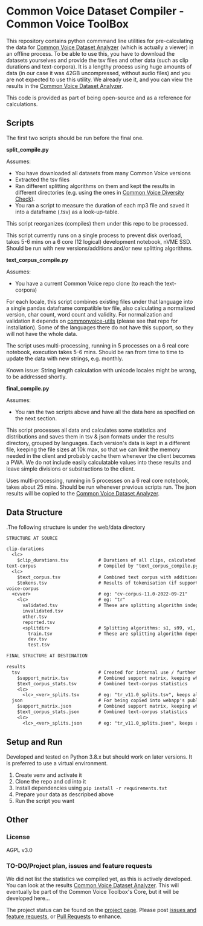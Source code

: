 # Common Voice Dataset Compiler - Common Voice ToolBox

This repository contains python commmand line utilities for pre-calculating the data for [Common Voice Dataset Analyzer](https://github.com/HarikalarKutusu/cv-tbox-dataset-analyzer) (which is actually a viewer) in an offline process.
To be able to use this, you have to download the datasets yourselves and provide the tsv files and other data (such as clip durations and text-corpora).
It is a lengthy process using huge amounts of data (in our case it was 42GB uncompressed, without audio files) and you are not expected to use this utility.
We already use it, and you can view the results in the [Common Voice Dataset Analyzer](https://github.com/HarikalarKutusu/cv-tbox-dataset-analyzer).

This code is provided as part of being open-source and as a reference for calculations.

## Scripts

The first two scripts should be run before the final one.

**split_compile.py**

Assumes:

- You have downloaded all datasets from many Common Voice versions
- Extracted the tsv files
- Ran different splitting algorithms on them and kept the results in different directories (e.g. using the ones in [Common Voice Diversity Check](https://github.com/HarikalarKutusu/common-voice-diversity-check)).
- You ran a script to measure the duration of each mp3 file and saved it into a dataframe (.tsv) as a look-up-table.

This script reorganizes (compiles) them under this repo to be processed.

This script currently runs on a single process to prevent disk overload, takes 5-6 mins on a 6 core (12 logical) development notebook, nVME SSD.
Should be run with new versions/additions and/or new splitting algorithms.

**text_corpus_compile.py**

Assumes:

- You have a current Common Voice repo clone (to reach the text-corpora)

For each locale, this script combines existing files under that language into a single pandas dataframe compatible tsv file, also calculating a normalized version, char count, word count and validity. For normalization and validation it depends on [commonvoice-utils](https://github.com/ftyers/commonvoice-utils) (please see that repo for installation). Some of the languages there do not have this support, so they will not have the whole data.

The script uses multi-processing, running in 5 processes on a 6 real core notebook, execution takes 5-6 mins.
Should be ran from time to time to update the data with new strings, e.g. monthly.

Known issue: String length calculation with unicode locales might be wrong, to be addressed shortly.

**final_compile.py**

Assumes:

- You ran the two scripts above and have all the data here as specified on the next section.

This script processes all data and calculates some statistics and distributions and saves them in tsv & json formats under the results directory, grouped by languages. Each version's data is kept in a different file, keeping the file sizes at 10k max, so that we can limit the memory needed in the client and probably cache them whenever the client becomes a PWA. We do not include easily calculatable values into these results and leave simple divisions or substractions to the client.

Uses multi-processing, running in 5 processes on a 6 real core notebook, takes about 25 mins.
Should be run whenever previous scripts run.
The json results will be copied to the [Common Voice Dataset Analyzer](https://github.com/HarikalarKutusu/cv-tbox-dataset-analyzer).

## Data Structure

.The following structure is under the web/data directory

```txt
STRUCTURE AT SOURCE

clip-durations
  <lc>
    $clip_durations.tsv           # Durations of all clips, calculated using external process during download (not provided yet)
text-corpus                       # Compiled by "text_corpus_compile.py" from fresh Common Voice repository clone
  <lc>
    $text_corpus.tsv              # Combined text corpus with additional info
    $tokens.tsv                   # Results of tokenisation (if supported) with frequencies
voice-corpus
  <cvver>                         # eg: "cv-corpus-11.0-2022-09-21"
    <lc>                          # eg: "tr"
      validated.tsv               # These are splitting algorithm independent files
      invalidated.tsv
      other.tsv
      reported.tsv
      <splitdir>                  # Splitting algorithms: s1, s99, v1, ...
        train.tsv                 # These are splitting algorithm dependent files
        dev.tsv
        test.tsv

FINAL STRUCTURE AT DESTINATION

results
  tsv                             # Created for internal use / further python pandas processing if needed
    $support_matrix.tsv           # Combined support matrix, keeping what languages/versions/splitting algorithms are supported by the system
    $text_corpus_stats.tsv        # Combined text-corpus statistics
    <lc>
      <lc>_<ver>_splits.tsv       # eg: "tr_v11.0_splits.tsv", keeps all split statistics of this version of locale dataset.
  json                            # For being copied into webapp's public/assets/data directory 
    $support_matrix.json          # Combined support matrix, keeping what languages/versions/splitting algorithms are supported by the system
    $text_corpus_stats.json       # Combined text-corpus statistics
    <lc>
      <lc>_<ver>_splits.json      # eg: "tr_v11.0_splits.json", keeps all split statistics of this version of locale dataset.
```

## Setup and Run

Developed and tested on Python 3.8.x but should work on later versions. It is preferred to use a virtual environment.

1. Create venv and activate it
2. Clone the repo and cd into it
3. Install dependencies using `pip install -r requirements.txt`
4. Prepare your data as descripbed above
5. Run the script you want

## Other

### License

AGPL v3.0

### TO-DO/Project plan, issues and feature requests

We did not list the statistics we compiled yet, as this is actively developed.
You can look at the results [Common Voice Dataset Analyzer](https://github.com/HarikalarKutusu/cv-tbox-dataset-analyzer).
This will eventually be part of the Common Voice Toolbox's Core, but it will be developed here...

The project status can be found on the [project page](https://github.com/users/HarikalarKutusu/projects/10). Please post [issues and feature requests](https://github.com/HarikalarKutusu/cv-tbox-dataset-compiler/issues), or [Pull Requests](https://github.com/HarikalarKutusu/cv-tbox-dataset-compiler/pulls) to enhance.
